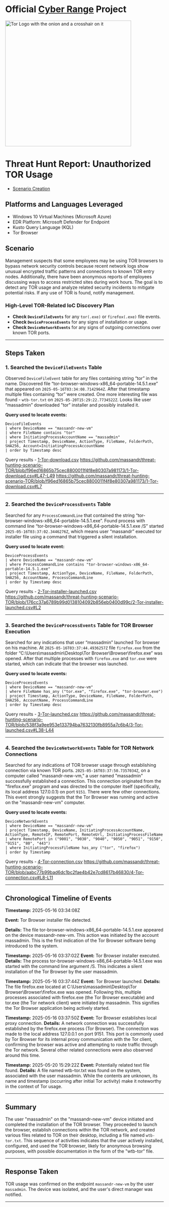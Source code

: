 # Official [Cyber Range](http://joshmadakor.tech/cyber-range) Project

<img width="400" src="https://github.com/user-attachments/assets/44bac428-01bb-4fe9-9d85-96cba7698bee" alt="Tor Logo with the onion and a crosshair on it"/>

# Threat Hunt Report: Unauthorized TOR Usage
- [Scenario Creation](https://github.com/massandr/threat-hunting-scenario-TOR/blob/main/threat-hunting-scenario-tor-event-creation.md)

## Platforms and Languages Leveraged
- Windows 10 Virtual Machines (Microsoft Azure)
- EDR Platform: Microsoft Defender for Endpoint
- Kusto Query Language (KQL)
- Tor Browser

##  Scenario

Management suspects that some employees may be using TOR browsers to bypass network security controls because recent network logs show unusual encrypted traffic patterns and connections to known TOR entry nodes. Additionally, there have been anonymous reports of employees discussing ways to access restricted sites during work hours. The goal is to detect any TOR usage and analyze related security incidents to mitigate potential risks. If any use of TOR is found, notify management.

### High-Level TOR-Related IoC Discovery Plan

- **Check `DeviceFileEvents`** for any `tor(.exe)` or `firefox(.exe)` file events.
- **Check `DeviceProcessEvents`** for any signs of installation or usage.
- **Check `DeviceNetworkEvents`** for any signs of outgoing connections over known TOR ports.

---

## Steps Taken

### 1. Searched the `DeviceFileEvents` Table

Observed `DeviceFileEvent` table for any files containing string “tor” in the name. Discovered file “tor-browser-windows-x86_64-portable-14.5.1.exe” that appeared on `2025-05-16T03:34:08.7142964Z`. After that timestamp multiple files containing “tor” were created. One more interesting file was found - `wtb-tor.txt` on `2025-05-20T15:29:22.7734522Z`. Looks like user “massadmin” downloaded "tor" installer and possibly installed it.

**Query used to locate events:**

```kql
DeviceFileEvents
| where DeviceName == "massandr-new-vm"
| where FileName contains "tor"
| where InitiatingProcessAccountName == "massadmin"
| project Timestamp, DeviceName, ActionType, FileName, FolderPath, SHA256, Account=InitiatingProcessAccountName
| order by Timestamp desc
```
Query results - [1-Tor-download.csv](https://github.com/massandr/threat-hunting-scenario-TOR/blob/main/1-Tor-download.csv)
https://github.com/massandr/threat-hunting-scenario-TOR/blob/f96ed16865b75cec8800011f4f8e80307a981173/1-Tor-download.csv#L47-L49
https://github.com/massandr/threat-hunting-scenario-TOR/blob/f96ed16865b75cec8800011f4f8e80307a981173/1-Tor-download.csv#L7

---

### 2. Searched the `DeviceProcessEvents` Table

Searched for any `ProcessCommandLine` that contained the string “tor-browser-windows-x86_64-portable-14.5.1.exe”. Found process with command line “tor-browser-windows-x86_64-portable-14.5.1.exe  /S” started `2025-05-16T03:37:02.3446276Z`, which means user “massandr” executed tor installer file using a command that triggered a silent installation.

**Query used to locate event:**

```kql
DeviceProcessEvents
| where DeviceName == "massandr-new-vm"
| where ProcessCommandLine contains "tor-browser-windows-x86_64-portable-14.5.1.exe"
| project Timestamp, ActionType, DeviceName, FileName, FolderPath, SHA256, AccountName, ProcessCommandLine
| order by Timestamp desc
```
Query results - [2-Tor-installer-launched.csv](https://github.com/massandr/threat-hunting-scenario-TOR/blob/main/2-Tor-installer-launched.csv)
https://github.com/massandr/threat-hunting-scenario-TOR/blob/176cc37a6789b99d0138104092b856eb0400d99c/2-Tor-installer-launched.csv#L2

---

### 3. Searched the `DeviceProcessEvents` Table for TOR Browser Execution

Searched for any indications that user “massadmin” launched Tor browser on his machine. At `2025-05-16T03:37:44.4936257Z` file `firefox.exe` from the folder “C:\Users\massadmin\Desktop\Tor Browser\Browser\firefox.exe” was opened. After that multiple processes with `firefox.exe` and `tor.exe` were started, which can indicate that the browser was launched.

**Query used to locate events:**

```kql
DeviceProcessEvents
| where DeviceName == "massandr-new-vm"
| where FileName has_any ("tor.exe", "firefox.exe", "tor-browser.exe")
| project Timestamp, ActionType, DeviceName, FileName, FolderPath, SHA256, AccountName, ProcessCommandLine
| order by Timestamp desc
```
Query results - [3-Tor-launched.csv](https://github.com/massandr/threat-hunting-scenario-TOR/blob/main/3-Tor-launched.csv)
https://github.com/massandr/threat-hunting-scenario-TOR/blob/538f3a9ee953e133794ba7632130fb8955a7c6b4/3-Tor-launched.csv#L38-L44

---

### 4. Searched the `DeviceNetworkEvents` Table for TOR Network Connections

Searched for any indications of TOR browser usage through establishing connection via known TOR ports. `2025-05-16T03:37:50.7357034Z`, on a computer called "massandr-new-vm," a user named "massadmin" successfully established a connection. This connection originated from the "firefox.exe" program and was directed to the computer itself (specifically, its local address 127.0.0.1) on port `9151`. There were few other connections. This event strongly suggests that the Tor Browser was running and active on the "massandr-new-vm" computer. 

**Query used to locate events:**

```kql
DeviceNetworkEvents
| where DeviceName == "massandr-new-vm"
| project Timestamp, DeviceName, InitiatingProcessAccountName, ActionType, RemoteIP, RemotePort, RemoteUrl, InitiatingProcessFileName
| where RemotePort in ("9001", "9030", "9040", "9050", "9051", "9150", "9151", "80", "443")
| where InitiatingProcessFileName has_any ("tor", "firefox")
| order by Timestamp
```
Query results - [4-Tor-connection.csv](https://github.com/massandr/threat-hunting-scenario-TOR/blob/main/4-Tor-connection.csv)
https://github.com/massandr/threat-hunting-scenario-TOR/blob/aabc77b99bad6dc1bc2fae4b42e7cd8617b46830/4-Tor-connection.csv#L8-L11

---
## Chronological Timeline of Events

**Timestamp:** 2025-05-16 03:34:08Z

**Event:** Tor Browser installer file detected.

**Details:** The file tor-browser-windows-x86_64-portable-14.5.1.exe appeared on the device massandr-new-vm. This action was initiated by the account massadmin. This is the first indication of the Tor Browser software being introduced to the system.


**Timestamp:** 2025-05-16 03:37:02Z
**Event:** Tor Browser installer executed.
**Details:** The process tor-browser-windows-x86_64-portable-14.5.1.exe was started with the command line argument /S. This indicates a silent installation of the Tor Browser by the user massadmin.

**Timestamp:** 2025-05-16 03:37:44Z
**Event:** Tor Browser launched.
**Details:** The file firefox.exe located at C:\Users\massadmin\Desktop\Tor Browser\Browser\firefox.exe was opened. Following this, multiple processes associated with firefox.exe (the Tor Browser executable) and tor.exe (the Tor network client) were initiated by massadmin. This signifies the Tor Browser application being actively started.

**Timestamp:** 2025-05-16 03:37:50Z
**Event:** Tor Browser establishes local proxy connection.
**Details:** A network connection was successfully established by the firefox.exe process (Tor Browser). The connection was made to the local address 127.0.0.1 on port 9151. This port is commonly used by Tor Browser for its internal proxy communication with the Tor client, confirming the browser was active and attempting to route traffic through the Tor network. Several other related connections were also observed around this time.

**Timestamp:** 2025-05-20 15:29:22Z
**Event:** Potentially related text file found.
**Details:** A file named wtb-tor.txt was found on the system, associated with the user massadmin. While the contents are unknown, its name and timestamp (occurring after initial Tor activity) make it noteworthy in the context of Tor usage.

---

## Summary

The user "massadmin" on the "massandr-new-vm" device initiated and completed the installation of the TOR browser. They proceeded to launch the browser, establish connections within the TOR network, and created various files related to TOR on their desktop, including a file named `wtb-tor.txt`. This sequence of activities indicates that the user actively installed, configured, and used the TOR browser, likely for anonymous browsing purposes, with possible documentation in the form of the "wtb-tor" file.

---

## Response Taken

TOR usage was confirmed on the endpoint `massandr-new-vm` by the user `massadmin`. The device was isolated, and the user's direct manager was notified.

---
